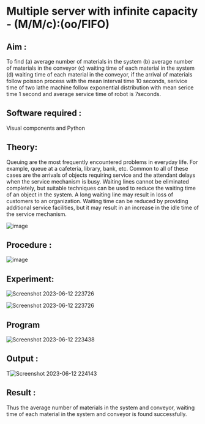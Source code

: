 # Multiple server with infinite capacity - (M/M/c):(oo/FIFO)
## Aim :
To find (a) average number of materials in the system (b) average number of materials in the conveyor (c) waiting time of each material in the system (d) waiting time of each material in the conveyor, if the arrival  of materials follow poisson process with the mean interval time 10 seconds, serivice time of two lathe machine follow exponential distribution with mean serice time 1 second and average service time of robot is 7seconds.

## Software required :
Visual components and Python

## Theory:
Queuing are the most frequently encountered problems in everyday life. For example, queue at a cafeteria, library, bank, etc. Common to all of these cases are the arrivals of objects requiring service and the attendant delays when the service mechanism is busy. Waiting lines cannot be eliminated completely, but suitable techniques can be used to reduce the waiting time of an object in the system. A long waiting line may result in loss of customers to an organization. Waiting time can be reduced by providing additional service facilities, but it may result in an increase in the idle time of the service mechanism.

![image](https://user-images.githubusercontent.com/103921593/203238035-1c8109bc-cbf2-4c77-baea-c5b682a752ef.png)

## Procedure :

![image](https://user-images.githubusercontent.com/103921593/203238265-176740b0-eae2-4772-90be-5449869ac9b0.png)




## Experiment:
![Screenshot 2023-06-12 223726](https://github.com/Preetha-Senthamilan/Muttiple-capacity-with-infinite-capacity/assets/119390282/b016ece2-81d9-4e4f-953d-4c10cd57fd23)

![Screenshot 2023-06-12 223726](https://github.com/Preetha-Senthamilan/Muttiple-capacity-with-infinite-capacity/assets/119390282/df10dea9-9ad4-4d6f-8268-c0073dec5c03)

## Program
![Screenshot 2023-06-12 223438](https://github.com/Preetha-Senthamilan/Muttiple-capacity-with-infinite-capacity/assets/119390282/e908d671-c1c5-4eea-8ff9-717047bbb2ed)


## Output :

T![Screenshot 2023-06-12 224143](https://github.com/Preetha-Senthamilan/Muttiple-capacity-with-infinite-capacity/assets/119390282/b7c80a05-f741-4550-a70b-be8e3d2fbb08)
## Result : 

Thus the average number of materials in the system and conveyor, waiting time of each material in the system and conveyor is found successfully.

